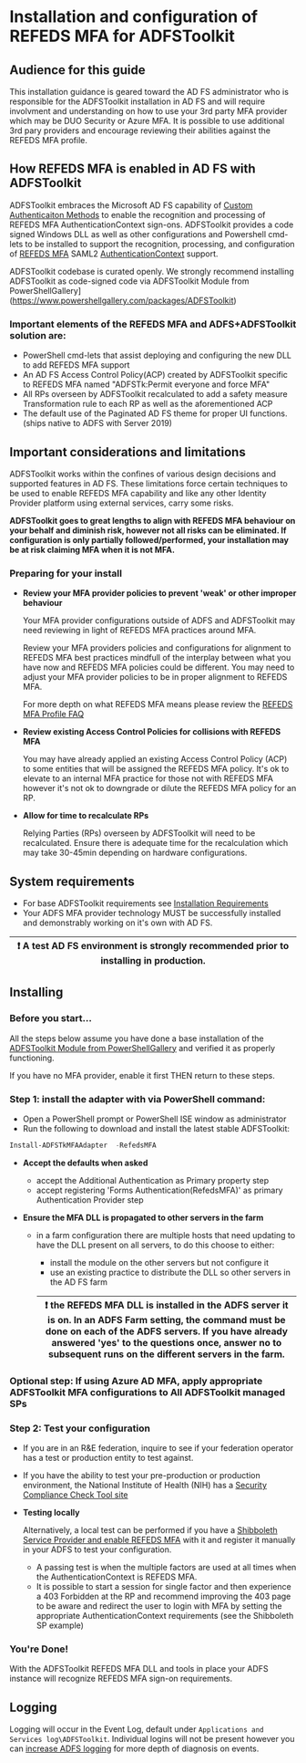 # Installation and configuration of REFEDS MFA for ADFSToolkit
## Audience for this guide
This installation guidance is geared toward the AD FS administrator who is responsible for the ADFSToolkit installation in AD FS and will require involvment and understanding on how to use your 3rd party MFA provider which may be DUO Security or Azure MFA. It is possible to use additional 3rd pary providers and encourage reviewing their abilities against the REFEDS MFA profile.

## How REFEDS MFA is enabled in AD FS with ADFSToolkit
ADFSToolkit embraces the Microsoft AD FS capability of [Custom Authenticaiton Methods](https://docs.microsoft.com/en-us/windows-server/identity/ad-fs/development/ad-fs-build-custom-auth-method) to enable the recognition and processing of REFEDS MFA AuthenticationContext sign-ons. ADFSToolkit provides a code signed Windows DLL as well as other configurations and Powershell cmd-lets to be installed to support the recognition, processing, and configuration of [REFEDS MFA](https://refeds.org/profile/mfa) SAML2 [AuthenticationContext](https://docs.oasis-open.org/security/saml/v2.0/saml-authn-context-2.0-os.pdf) support.

ADFSToolkit codebase is curated openly. We strongly recommend installing ADFSToolkit as code-signed code via ADFSToolkit Module from PowerShellGallery](https://www.powershellgallery.com/packages/ADFSToolkit)

### Important elements of the REFEDS MFA and ADFS+ADFSToolkit solution are:

-  PowerShell cmd-lets that assist deploying and configuring the new DLL to add REFEDS MFA support
-  An AD FS Access Control Policy(ACP) created by  ADFSToolkit specific to REFEDS MFA named "ADFSTk:Permit everyone and force MFA"
-  All RPs overseen by ADFSToolkit recalculated to add a safety measure Transformation rule to each RP as well as the aforementioned ACP
-  The default use of the Paginated AD FS theme for proper UI functions.  (ships native to ADFS with Server 2019)

## Important considerations and limitations

ADFSToolkit works within the confines of various design decisions and supported features in AD FS. These limitations force certain techniques to be used to enable REFEDS MFA capability and like any other Identity Provider platform using external services, carry some risks.

**ADFSToolkit goes to great lengths to align with REFEDS MFA behaviour on your behalf and diminish risk, however not all risks can be eliminated.  If configuration is only partially followed/performed, your installation may be at risk claiming MFA when it is not MFA.**

### Preparing for your install

- **Review your MFA provider policies to prevent 'weak' or other improper behaviour**

  Your MFA provider configurations outside of ADFS and ADFSToolkit may need reviewing in light of REFEDS MFA practices around MFA.

  Review your MFA providers policies and  configurations for alignment to REFEDS MFA best practices mindfull of the interplay between what you have now and REFEDS MFA policies could be different.
  You may need to adjust your MFA provider policies to be in proper alignment to REFEDS MFA.

  For more depth on what REFEDS MFA means please review the [REFEDS MFA Profile FAQ](https://wiki.refeds.org/display/PRO/MFA+Profile+FAQ)

- **Review existing Access Control Policies for collisions with REFEDS MFA**

  You may have already applied an existing Access Control Policy (ACP) to some entities that  will be assigned the REFEDS MFA policy.
  It's ok to elevate to an internal MFA practice for those not with REFEDS MFA however it's not ok to downgrade or dilute the REFEDS MFA policy for an RP.

- **Allow for time to recalculate RPs**

  Relying Parties (RPs) overseen by ADFSToolkit will need to be recalculated. Ensure there is adequate time for the recalculation which may take 30-45min depending on hardware configurations.



## System requirements

  - For base ADFSToolkit requirements see [Installation Requirements](/docs/README.md) 
  - Your ADFS MFA provider technology MUST be successfully installed and demonstrably working on it's own with  AD FS.

  |:exclamation:  A test AD FS environment is strongly recommended prior to installing in production. |
  |---------------------------------------------------------------------------------------------------|


## Installing

### **Before you start...**

All the steps below assume you have done a base installation of the [ADFSToolkit Module from PowerShellGallery](https://www.powershellgallery.com/packages/ADFSToolkit) and verified it as properly functioning.

If you have no MFA provider, enable it first THEN return to these steps.

### **Step 1: install the adapter with via PowerShell command:**
  - Open a PowerShell prompt or PowerShell ISE window as administrator  
  - Run the following to download and install the latest stable ADFSToolkit:
  ```PowerShell
  Install-ADFSTkMFAAdapter  -RefedsMFA
  ```
- **Accept the defaults when asked**
  - accept the Additional Authentication as Primary  property step
  - accept registering 'Forms Authentication(RefedsMFA)' as primary  Authentication Provider step

- **Ensure the MFA DLL is propagated to other servers in the farm**
  - in a farm configuration there are multiple hosts that need updating to have the DLL present on all servers, to do this choose to either:
    - install the module on the other servers but not configure it
    - use an existing practice to distribute the DLL so other servers in the AD FS farm

    |:exclamation: the REFEDS MFA DLL is installed in the ADFS server it is on. In an ADFS Farm setting, the command must be done on each of the ADFS servers. If you have already answered 'yes' to the questions once, answer no to subsequent runs on the different servers in the farm.  |
     |-----------------------------------------------------------------------------|


### **Optional step: If using Azure AD MFA, apply appropriate ADFSToolkit MFA configurations to All ADFSToolkit managed SPs**




### **Step 2: Test your configuration**

-  If you are in an R&E federation, inquire to see if your federation operator has a test or production entity to test against.
-  If you have the ability to test your pre-production or production environment, the National Institute of Health (NIH) has a [Security Compliance Check Tool site](https://auth.nih.gov/CertAuthV3/forms/compliancecheck.aspx)

- **Testing locally**

   Alternatively, a local test can be performed if  you have a [Shibboleth Service Provider and enable REFEDS MFA](https://shibboleth.atlassian.net/wiki/spaces/SP3/pages/2114781453/Requiring+Multi-Factor+Authentication) with it and register it manually in your ADFS to test your configuration. 

  - A passing test is when the multiple factors are used at all times when the AuthenticationContext is REFEDS MFA.
  - It is possible to start a session for single factor and then experience a 403 Forbidden at the RP and recommend improving the 403 page to be aware and redirect the user to login with MFA by setting the appropriate AuthenticationContext requirements (see the Shibboleth SP example)



### **You're Done!**
With the ADFSToolkit REFEDS MFA DLL and tools in place your ADFS instance will recognize REFEDS MFA sign-on requirements. 

## **Logging**

Logging will occur in the Event Log, default under `Applications and Services log\ADFSToolkit`. 
Individual logins will not be present however you can [increase ADFS logging](https://docs.microsoft.com/en-us/windows-server/identity/ad-fs/troubleshooting/ad-fs-tshoot-logging) for more depth of diagnosis on events. 
